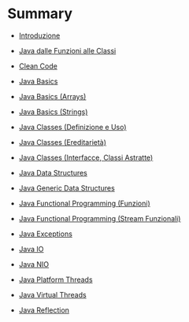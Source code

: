 # Summary

- [Introduzione](./chapter_1.md)

- [Java dalle Funzioni alle Classi](../slides/E1.1%20-%20Java%20From%20Functions%20to%20Classes.md)
- [Clean Code](../slides/E1.2%20-%20Clean%20Code.md)
- [Java Basics](../slides/E2.1%20-%20Java%20Basics.md)
- [Java Basics (Arrays)](../slides/E2.2%20-%20Java%20Basics%20(Arrays).md)
- [Java Basics (Strings)](../slides/E2.3%20-%20Java%20Basics%20(Strings).md)
- [Java Classes (Definizione e Uso)](../slides/E3.1%20-%20Java%20Classes%20(Definition%20and%20use).md)
- [Java Classes (Ereditarietà)](../slides/E3.2%20-%20Java%20Classes%20(Inheritance).md)
- [Java Classes (Interfacce, Classi Astratte)](../slides/E3.3%20-%20Java%20Classes%20(Interfaces,%20abstract%20classes).md)
- [Java Data Structures](../slides/E4.1%20-%20Java%20Data%20Structures.md)
- [Java Generic Data Structures](../slides/E5.1%20-%20Java%20Generic%20Data%20Structures.md)
- [Java Functional Programming (Funzioni)](../slides/E6.1%20-%20Java%20Functional%20Programming%20(Functions).md)
- [Java Functional Programming (Stream Funzionali)](../slides/E6.2%20-%20Java%20Functional%20Programming%20(Functional%20Streams).md)
- [Java Exceptions](../slides/E7.1%20-%20Java%20Exceptions.md)
- [Java IO](../slides/E8.1%20-%20Java%20IO.md)
- [Java NIO](../slides/E8.2%20-%20Java%20NIO.md)
- [Java Platform Threads](../slides/E9.1%20-%20Java%20Platform%20Threads.md)
- [Java Virtual Threads](../slides/E9.2%20-%20Java%20Virtual%20Threads.md)
- [Java Reflection](../slides/E10.1%20-%20Java%20Reflection.md)

  
